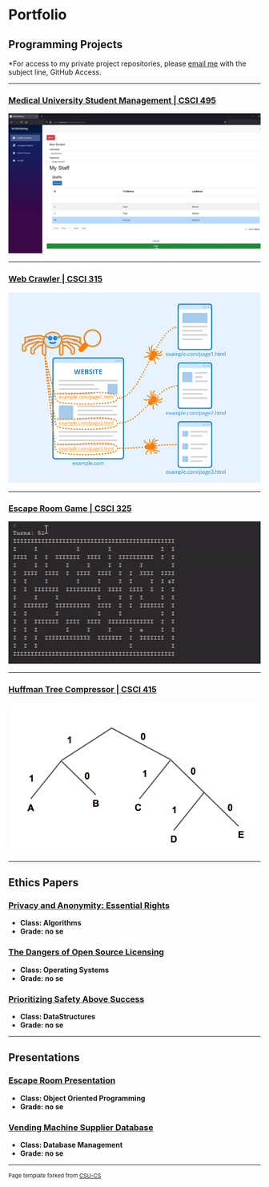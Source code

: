 Portfolio
=========

Programming Projects
--------------------

*For access to my private project repositories, please [email me](mailto:cthinkle@csustudent.net?subject=GitHub%20Access) with the subject line, GitHub Access.

---
### [Medical University Student Management | CSCI 495](project1) 

![Project 1 Thumbnail Name](images/project1thumbnail.png)

---
### [Web Crawler | CSCI 315](project2)

![Project 2 Thumbnail Name](images/project2thumbnail.png)

---
### [Escape Room Game | CSCI 325](project3)

![Project 3 Thumbnail Name](images/csci325thumbnail.gif)

---
### [Huffman Tree Compressor | CSCI 415](project4)

![Project 4 Thumbnail Name](images/project4thumbnail.png)

---

Ethics Papers
-------------

### [Privacy and Anonymity: Essential Rights](/pdf/algorithmsPaper.pdf)

-   **Class: Algorithms**  
-   **Grade: no se**

### [The Dangers of Open Source Licensing](/pdf/OSPaper.pdf)

-   **Class: Operating Systems** 
-   **Grade: no se**

### [Prioritizing Safety Above Success](/pdf/dataStructuresPaper.pdf)

-   **Class: DataStructures** 
-   **Grade: no se**

---

Presentations
-------------

### [Escape Room Presentation](https://youtu.be/RrseaMzpaUc)

- **Class: Object Oriented Programming** 
- **Grade: no se**


### [Vending Machine Supplier Database](https://youtu.be/S9QbsSOYDes)

- **Class: Database Management** 
- **Grade: no se**

---

<p style="font-size:11px">Page template forked from <a href="https://github.com/csu-cs/csci-portfolio">CSU-CS</a></p>
<!-- Remove above link if you don't want to attributive -->
